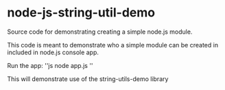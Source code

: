 node-js-string-util-demo
========================

Source code for demonstrating creating a simple node.js module.

This code is meant to demonstrate who a simple module can be created in included in node.js console app.

Run the app:
''js
node app.js
''

This will demonstrate use of the string-utils-demo library
